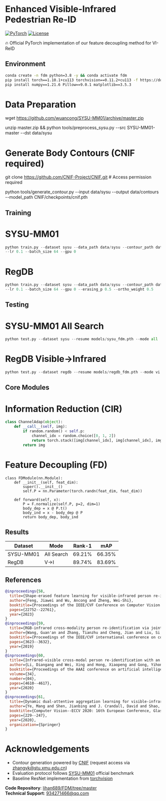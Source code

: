 # Enhanced Visible-Infrared Pedestrian Re-ID 
[![PyTorch](https://img.shields.io/badge/PyTorch-1.10.1-red)](https://pytorch.org/) 
[![License](https://img.shields.io/badge/License-MIT-yellow)](https://opensource.org/licenses/MIT)


🔥 Official PyTorch implementation of our feature decoupling method for VI-ReID

## Environment
```bash
conda create -n fdm python=3.8 -y && conda activate fdm
pip install torch==1.10.1+cu113 torchvision==0.11.2+cu113 -f https://download.pytorch.org/whl/cu113/torch_stable.html
pip install numpy==1.21.6 Pillow==9.0.1 matplotlib==3.5.3
```

# Data Preparation 

wget https://github.com/wuancong/SYSU-MM01/archive/master.zip

unzip master.zip && python tools/preprocess_sysu.py --src SYSU-MM01-master --dst data/sysu

# Generate Body Contours (CNIF required)

git clone https://github.com/CNIF-Project/CNIF.git  # Access permission required

python tools/generate_contour.py --input data/sysu --output data/contours --model_path CNIF/checkpoints/cnif.pth

## Training

# SYSU-MM01 
```python
python train.py --dataset sysu --data_path data/sysu --contour_path data/sysu_contour
--lr 0.1 --batch_size 64 --gpu 0
```
# RegDB
```python
python train.py --dataset sysu --data_path data/sysu --contour_path data/contours \
--lr 0.1 --batch_size 64 --gpu 0 --erasing_p 0.5 --ortho_weight 0.5
```

## Testing
# SYSU-MM01 All Search
```python
python test.py --dataset sysu --resume models/sysu_fdm.pth --mode all
```
# RegDB Visible→Infrared
```python
python test.py --dataset regdb --resume models/regdb_fdm.pth --mode vi
```
## Core Modules

# Information Reduction (CIR)
```python
class ChannelAdap(object):
    def __call__(self, img):
        if random.random() < self.p:
            channel_idx = random.choice([0, 1, 2])
            return torch.stack([img[channel_idx], img[channel_idx], img[channel_idx]])
        return img
```
# Feature Decoupling (FD)
```
class FDModule(nn.Module):
    def __init__(self, feat_dim):
        super().__init__()
        self.P = nn.Parameter(torch.randn(feat_dim, feat_dim))
        
    def forward(self, x):
        P = F.normalize(self.P, p=2, dim=1)
        body_dep = x @ P.t()
        body_ind = x - body_dep @ P
        return body_dep, body_ind
```
## Results

| Dataset    | Mode         | Rank-1 | mAP  | 
|-----------|--------------|--------|------|
| SYSU-MM01 | All Search   | 69.21% | 66.35% | 
| RegDB     | V→I          | 89.74% | 83.69% | 

## References
```bibtex
@inproceedings{58,
  title={Shape-erased feature learning for visible-infrared person re-identification},
  author={Feng, Jiawei and Wu, Ancong and Zheng, Wei-Shi},
  booktitle={Proceedings of the IEEE/CVF Conference on Computer Vision and Pattern Recognition},
  pages={22752--22761},
  year={2023}
}
@inproceedings{59,
  title={RGB-infrared cross-modality person re-identification via joint pixel and feature alignment},
  author={Wang, Guan'an and Zhang, Tianzhu and Cheng, Jian and Liu, Si and Yang, Yang and Hou, Zengguang},
  booktitle={Proceedings of the IEEE/CVF international conference on computer vision},
  pages={3623--3632},
  year={2019}
}
@inproceedings{60,
  title={Infrared-visible cross-modal person re-identification with an x modality},
  author={Li, Diangang and Wei, Xing and Hong, Xiaopeng and Gong, Yihong},
  booktitle={Proceedings of the AAAI conference on artificial intelligence},
  volume={34},
  number={04},
  pages={4610--4617},
  year={2020}
}
@inproceedings{61,
  title={Dynamic dual-attentive aggregation learning for visible-infrared person re-identification},
  author={Ye, Mang and Shen, Jianbing and J. Crandall, David and Shao, Ling and Luo, Jiebo},
  booktitle={Computer Vision--ECCV 2020: 16th European Conference, Glasgow, UK, August 23--28, 2020, Proceedings, Part XVII 16},
  pages={229--247},
  year={2020},
  organization={Springer}
}
```
# Acknowledgements
- Contour generation powered by [CNIF](https://github.com/CNIF-Project/CNIF) (request access via zhangyk@stu.xmu.edu.cn)
- Evaluation protocol follows [SYSU-MM01](https://github.com/wuancong/SYSU-MM01) official benchmark
- Baseline ResNet implementation from [torchvision](https://pytorch.org/vision/stable/models.html)

**Code Repository**: [lihan689/FDM/tree/master](https://github.com/lihan689/FDM/tree/master)  
**Technical Support**: 934271466@qq.com
